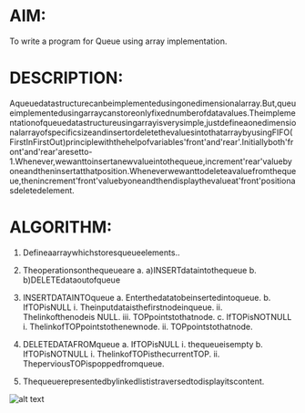 # AIM:
To write a program for Queue using array implementation.

# DESCRIPTION:
Aqueuedatastructurecanbeimplementedusingonedimensionalarray.But,queueimplementedusingarraycanstoreonlyfixednumberofdatavalues.Theimplementationofqueuedatastructureusingarrayisverysimple,justdefineaonedimensionalarrayofspecificsizeandinsertordeletethevaluesintothatarraybyusingFIFO(FirstInFirstOut)principlewiththehelpofvariables'front'and'rear'.Initiallyboth'front'and'rear'aresetto-1.Whenever,wewanttoinsertanewvalueintothequeue,increment'rear'valuebyoneandtheninsertatthatposition.Wheneverwewanttodeleteavaluefromthequeue,thenincrement'front'valuebyoneandthendisplaythevalueat'front'positionasdeletedelement.

# ALGORITHM:
1.	Defineaarraywhichstoresqueueelements..
2.	Theoperationsonthequeueare
a.	a)INSERTdataintothequeue
b.	b)DELETEdataoutofqueue
3.	INSERTDATAINTOqueue
a.	Enterthedatatobeinsertedintoqueue.
b.	IfTOPisNULL
i.	Theinputdataisthefirstnodeinqueue.
ii.	Thelinkofthenodeis NULL.
iii.	TOPpointstothatnode.
c.	IfTOPisNOTNULL
i.	ThelinkofTOPpointstothenewnode.
ii.	TOPpointstothatnode.
4.	DELETEDATAFROMqueue
a.	IfTOPisNULL
i.	thequeueisempty
b.	IfTOPisNOTNULL
i.	ThelinkofTOPisthecurrentTOP.
ii.	TheperviousTOPispoppedfromqueue.

5.	Thequeuerepresentedbylinkedlististraversedtodisplayitscontent.

![alt text](https://dominicwalterlof.github.io/DataStructure/2/output.png)
